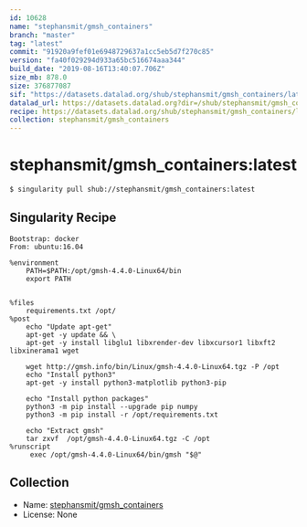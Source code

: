 ```yaml
---
id: 10628
name: "stephansmit/gmsh_containers"
branch: "master"
tag: "latest"
commit: "91920a9fef01e6948729637a1cc5eb5d7f270c85"
version: "fa40f029294d933a65bc516674aaa344"
build_date: "2019-08-16T13:40:07.706Z"
size_mb: 878.0
size: 376877087
sif: "https://datasets.datalad.org/shub/stephansmit/gmsh_containers/latest/2019-08-16-91920a9f-fa40f029/fa40f029294d933a65bc516674aaa344.sif"
datalad_url: https://datasets.datalad.org?dir=/shub/stephansmit/gmsh_containers/latest/2019-08-16-91920a9f-fa40f029/
recipe: https://datasets.datalad.org/shub/stephansmit/gmsh_containers/latest/2019-08-16-91920a9f-fa40f029/Singularity
collection: stephansmit/gmsh_containers
---
```


# stephansmit/gmsh_containers:latest

```bash
$ singularity pull shub://stephansmit/gmsh_containers:latest
```

## Singularity Recipe

```singularity
Bootstrap: docker
From: ubuntu:16.04

%environment
    PATH=$PATH:/opt/gmsh-4.4.0-Linux64/bin
    export PATH


%files
    requirements.txt /opt/
%post
    echo "Update apt-get"
    apt-get -y update && \
    apt-get -y install libglu1 libxrender-dev libxcursor1 libxft2 libxinerama1 wget

    wget http://gmsh.info/bin/Linux/gmsh-4.4.0-Linux64.tgz -P /opt
    echo "Install python3"
    apt-get -y install python3-matplotlib python3-pip
  
    echo "Install python packages"
    python3 -m pip install --upgrade pip numpy
    python3 -m pip install -r /opt/requirements.txt

    echo "Extract gmsh"
    tar zxvf  /opt/gmsh-4.4.0-Linux64.tgz -C /opt
%runscript
     exec /opt/gmsh-4.4.0-Linux64/bin/gmsh "$@"
```

## Collection

 - Name: [stephansmit/gmsh_containers](https://github.com/stephansmit/gmsh_containers)
 - License: None

